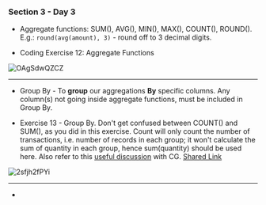 ### Section 3 - Day 3

- Aggregate functions: SUM(), AVG(), MIN(), MAX(), COUNT(), ROUND(). E.g.: `round(avg(amount), 3)` - round off to 3 decimal digits.

- Coding Exercise 12: Aggregate Functions

![OAgSdwQZCZ](https://github.com/vishpant76/15-days-postgres/assets/18080911/f4a80190-f9cf-49bc-b769-4dba48cf9d9e)

---

- Group By - To **group** our aggregations **By** specific columns. Any column(s) not going inside aggregate functions, must be included in Group By.

- Exercise 13 - Group By. Don't get confused between COUNT() and SUM(), as you did in this exercise. Count will only count the number of transactions, i.e. number of records in each group; it won't calculate the sum of quantity in each group, hence sum(quantity) should be used here. Also refer to this [useful discussion](https://chat.openai.com/c/4728053a-7d79-4e8a-866b-033e88f56983) with CG. [Shared Link](https://chat.openai.com/share/06483faf-5f83-4137-925c-36e45e1b20e3)

![2sfjh2fPYi](https://github.com/vishpant76/15-days-postgres/assets/18080911/c4c7e493-e2a2-4d98-8b81-cdc3c25188e1)

---

- 
